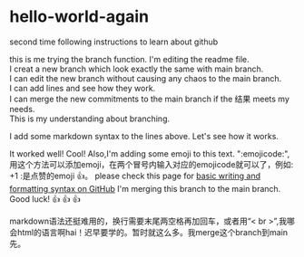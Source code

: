 # hello-world-again
second time following instructions to learn about github

this is me trying the branch function. I'm editing the readme file.  
I creat a new branch which look exactly the same with main branch.  
I can edit the new branch without causing any chaos to the main branch.  
I can add lines and see how they work.  
I can merge the new commitments to the main branch if the 结果 meets my needs.  
This is my understanding about branching.  
  
I add some markdown syntax to the lines above. Let's see how it works.

It worked well! Cool! Also,I'm adding some emoji to this text. ":emojicode:",用这个方法可以添加emoji，在两个冒号内输入对应的emojicode就可以了，例如: +1 :是点赞的emoji :+1:。
please check this page for [basic writing and formatting syntax on GitHub](https://docs.github.com/en/github/writing-on-github/getting-started-with-writing-and-formatting-on-github/basic-writing-and-formatting-syntax)
I'm merging this branch to the main branch. Good luck! 👍 👍 👍

markdown语法还挺难用的，换行需要末尾两空格再加回车，或者用“< br >”,我哪会html的语言啊hai！迟早要学的。暂时就这么多。我merge这个branch到main先。
